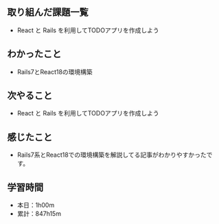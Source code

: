 ## 取り組んだ課題一覧
- React と Rails を利用してTODOアプリを作成しよう
## わかったこと
- Rails7とReact18の環境構築
## 次やること
- React と Rails を利用してTODOアプリを作成しよう
## 感じたこと
- Rails7系とReact18での環境構築を解説してる記事がわかりやすかったです。
## 学習時間
- 本日：1h00m
- 累計：847h15m
